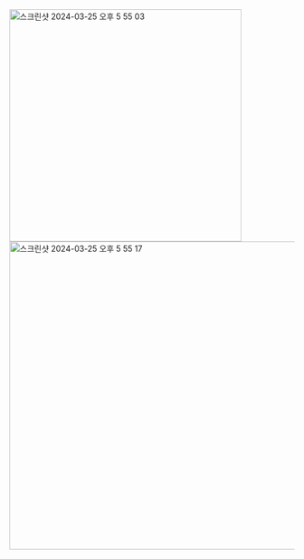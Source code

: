 <img width="410" alt="스크린샷 2024-03-25 오후 5 55 03" src="https://github.com/kea-semicolon/TeamDescription/assets/81403265/19e73898-73d7-400c-82fd-87041c89f3a8">
<br />
<img width="544" alt="스크린샷 2024-03-25 오후 5 55 17" src="https://github.com/kea-semicolon/TeamDescription/assets/81403265/51c8b4e3-bfef-4378-9d15-704372520fe6">

